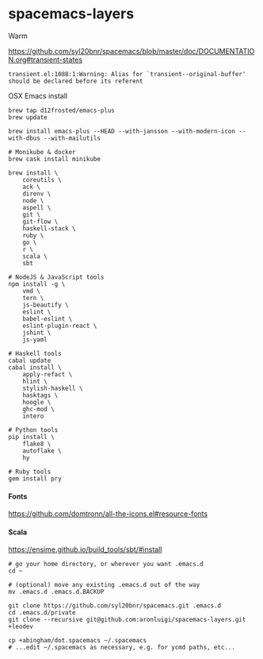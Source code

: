 # spacemacs-layers
Warm

https://github.com/syl20bnr/spacemacs/blob/master/doc/DOCUMENTATION.org#transient-states
```
transient.el:1088:1:Warning: Alias for `transient--original-buffer' should be declared before its referent
```

OSX Emacs install

```shell
brew tap d12frosted/emacs-plus
brew update

brew install emacs-plus --HEAD --with-jansson --with-modern-icon --with-dbus --with-mailutils

# Monikube & docker
brew cask install minikube

brew install \
    coreutils \
    ack \
    direnv \
    node \
    aspell \
    git \
    git-flow \
    haskell-stack \
    ruby \
    go \
    r \
    scala \
    sbt

# NodeJS & JavaScript tools
npm install -g \
    vmd \
    tern \
    js-beautify \
    eslint \
    babel-eslint \
    eslint-plugin-react \
    jshint \
    js-yaml

# Haskell tools
cabal update
cabal install \
    apply-refact \
    hlint \
    stylish-haskell \
    hasktags \
    hoogle \
    ghc-mod \
    intero

# Python tools
pip install \
    flake8 \
    autoflake \
    hy

# Ruby tools
gem install pry
```
#### Fonts
https://github.com/domtronn/all-the-icons.el#resource-fonts

#### Scala
https://ensime.github.io/build_tools/sbt/#install



```shell
# go your home directory, or wherever you want .emacs.d
cd ~

# (optional) move any existing .emacs.d out of the way
mv .emacs.d .emacs.d.BACKUP

git clone https://github.com/syl20bnr/spacemacs.git .emacs.d
cd .emacs.d/private
git clone --recursive git@github.com:aronluigi/spacemacs-layers.git +leodev

cp +abingham/dot.spacemacs ~/.spacemacs
# ...edit ~/.spacemacs as necessary, e.g. for ycmd paths, etc...
```

